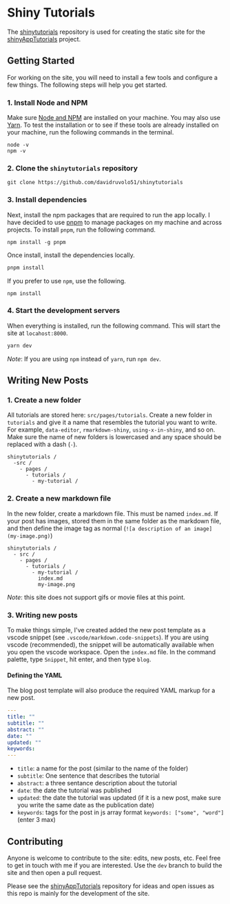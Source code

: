 # Shiny Tutorials

The [shinytutorials](https://davidruvolo51.github.io/shinytutorials/) repository is used for creating the static site for the [shinyAppTutorials](https://github.com/davidruvolo51/shinyAppTutorials) project.

## Getting Started

For working on the site, you will need to install a few tools and configure a few things. The following steps will help you get started.

### 1. Install Node and NPM

Make sure [Node and NPM](https://nodejs.org/en/) are installed on your machine. You may also use [Yarn](https://yarnpkg.com/en/). To test the installation or to see if these tools are already installed on your machine, run the following commands in the terminal.

```shell
node -v
npm -v
```

### 2. Clone the `shinytutorials` repository

```shell
git clone https://github.com/davidruvolo51/shinytutorials
```

### 3. Install dependencies

Next, install the npm packages that are required to run the app locally. I have decided to use [pnpm](https://github.com/pnpm/pnpm) to manage packages on my machine and across projects. To install `pnpm`, run the following command.

```shell
npm install -g pnpm
```

Once install, install the dependencies locally.

```bash
pnpm install
```

If you prefer to use `npm`, use the following.

```shell
npm install
```

### 4. Start the development servers

When everything is installed, run the following command. This will start the site at `locahost:8000`.

```bash
yarn dev
```

*Note*: If you are using `npm` instead of `yarn`, run `npm dev`.

## Writing New Posts

### 1. Create a new folder

All tutorials are stored here: `src/pages/tutorials`. Create a new folder in `tutorials` and give it a name that resembles the tutorial you want to write. For example, `data-editor`, `rmarkdown-shiny`, `using-x-in-shiny`, and so on. Make sure the name of new folders is lowercased and any space should be replaced with a dash (`-`).

```text
shinytutorials /
  -src /
    - pages /
      - tutorials /
        - my-tutorial /
```

### 2. Create a new markdown file

In the new folder, create a markdown file. This must be named `index.md`. If your post has images, stored them in the same folder as the markdown file, and then define the image tag as normal (`![a description of an image](my-image.png)`)

```text
shinytutorials /
  - src /
    - pages /
      - tutorials /
        - my-tutorial /
          index.md
          my-image.png
```

*Note*: this site does not support gifs or movie files at this point.

### 3. Writing new posts

To make things simple, I've created added the new post template as a vscode snippet (see `.vscode/markdown.code-snippets`). If you are using vscode (recommended), the snippet will be automatically available when you open the vscode workspace. Open the `index.md` file. In the command palette, type `Snippet`, hit enter, and then type `blog`.

#### Defining the YAML

The blog post template will also produce the required YAML markup for a new post.

```yaml
---
title: ""
subtitle: ""
abstract: ""
date: ""
updated: ""
keywords:
---
```

- `title`: a name for the post (similar to the name of the folder)
- `subtitle`: One sentence that describes the tutorial
- `abstract`: a three sentance description about the tutorial
- `date`: the date the tutorial was published
- `updated`: the date the tutorial was updated (if it is a new post, make sure you write the same date as the publication date)
- `keywords`: tags for the post in js array format `keywords: ["some", "word"]` (enter 3 max)

## Contributing

Anyone is welcome to contribute to the site: edits, new posts, etc. Feel free to get in touch with me if you are interested. Use the `dev` branch to build the site and then open a pull request.

Please see the [shinyAppTutorials](https://github.com/davidruvolo51/shinyAppTutorials) repository for ideas and open issues as this repo is mainly for the development of the site.
